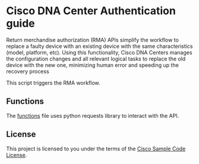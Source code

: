 # Cisco DNA Center Authentication guide

Return merchandise authorization (RMA) APIs simplify the workflow to replace a faulty device with an existing device with the same characteristics (model, platform, etc). Using this functionality, Cisco DNA Centers manages the configuration changes and all relevant logical tasks to replace the old device with the new one, minimizing human error and speeding up the recovery process

This script triggers the RMA workflow.

## Functions

The [functions](./rma-functions.py) file uses python requests library to interact with the API.

## License

This project is licensed to you under the terms of the [Cisco Sample Code License](../LICENSE).
